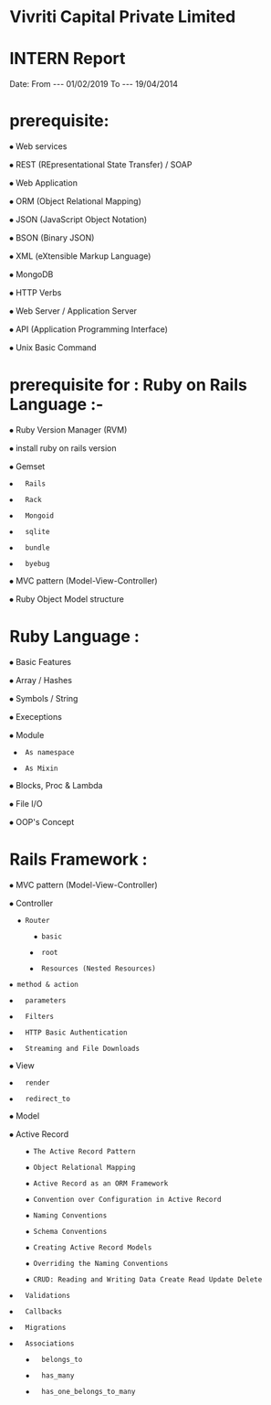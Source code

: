 #     Vivriti Capital Private Limited

# INTERN Report
Date: From --- 01/02/2019   To --- 19/04/2014

# prerequisite:
⦁	Web services

⦁	REST (REpresentational State Transfer)  /   SOAP 

⦁	Web Application

⦁	ORM (Object Relational Mapping)

⦁	JSON (JavaScript Object Notation)

⦁	BSON (Binary JSON)

⦁	XML (eXtensible Markup Language)

⦁	MongoDB

⦁	HTTP Verbs

⦁	Web Server / Application Server

⦁	API (Application Programming Interface)

⦁	Unix Basic Command


# prerequisite for :      Ruby on Rails Language :-
⦁	Ruby Version Manager (RVM)

⦁	install ruby on rails version

⦁	Gemset

    ⦁	Rails
    
    ⦁	Rack
    
    ⦁	Mongoid
    
    ⦁	sqlite
    
    ⦁	bundle
    
    ⦁	byebug

⦁	MVC pattern  (Model-View-Controller)

⦁	Ruby Object Model structure


# Ruby Language :
⦁	Basic Features

⦁	Array / Hashes

⦁	Symbols / String

⦁	Execeptions

⦁	Module
   
  	 ⦁	As namespace
   
  	 ⦁	As Mixin

⦁	Blocks, Proc & Lambda

⦁	File I/O

⦁	OOP's Concept


# Rails Framework :
⦁	MVC pattern  (Model-View-Controller)

⦁	Controller
      
      ⦁	Router
      
          ⦁	basic
      
         ⦁	root
      
         ⦁	Resources (Nested Resources)
    
    ⦁ method & action
    
    ⦁	parameters
    
    ⦁	Filters
    
    ⦁	HTTP Basic Authentication
    
    ⦁	Streaming and File Downloads 

⦁	View
    
    ⦁	render
    
    ⦁	redirect_to
	
⦁	Model
   
   ⦁ Active Record
    
        ⦁ The Active Record Pattern 
   
        ⦁ Object Relational Mapping
       
        ⦁ Active Record as an ORM Framework
   
        ⦁ Convention over Configuration in Active Record
        
        ⦁ Naming Conventions
        
        ⦁ Schema Conventions 
        
        ⦁ Creating Active Record Models
        
        ⦁ Overriding the Naming Conventions 
        
        ⦁ CRUD: Reading and Writing Data Create Read Update Delete 
    
    ⦁	Validations 
  
    ⦁	Callbacks
    
    ⦁	Migrations
    
    ⦁	Associations
        
        ⦁	belongs_to
        
        ⦁	has_many
        
        ⦁	has_one_belongs_to_many
